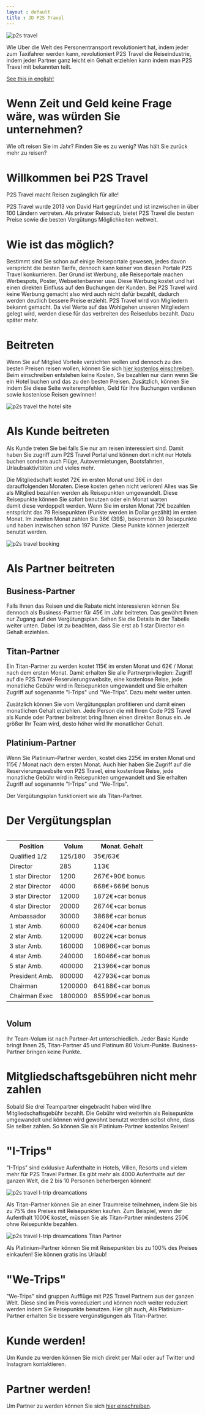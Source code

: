 ```yaml
---
layout : default
title : JD P2S Travel
---
```


<img class="d-block w-100 img-fluid" src="/assets/FrontPage/P2S.png" alt="p2s travel">

<p class="intro">Wie Uber die Welt des Personentransport revolutioniert hat, indem jeder zum Taxifahrer werden kann, revolutioniert P2S Travel die Reiseindustrie, indem jeder Partner ganz leicht ein Gehalt erziehlen kann indem man P2S Travel mit bekannten teilt.</p>

[See this in english!](https://jdtravelp2s.github.io/index-english)

# Wenn Zeit und Geld keine Frage wäre, was würden Sie unternehmen?

Wie oft reisen Sie im Jahr? Finden Sie es zu wenig? Was hält Sie zurück mehr zu reisen?

# Willkommen bei P2S Travel

P2S Travel macht Reisen zugänglich für alle! 

P2S Travel wurde 2013 von David Hart gegründet und ist inzwischen in über 100 Ländern vertreten. Als privater Reiseclub, bietet P2S Travel die besten Preise sowie die besten Vergütungs Möglichkeiten weltweit. 

# Wie ist das möglich?

Bestimmt sind Sie schon auf einige Reiseportale gewesen, jedes davon verspricht die besten Tarife, dennoch kann keiner von diesen Portale P2S Travel konkurrieren. Der Grund ist Werbung, alle Reiseportale machen Werbespots, Poster, Webseitenbanner usw. Diese Werbung kostet und hat einen direkten Einfluss auf den Buchungen der Kunden. Bei P2S Travel wird keine Werbung gemacht also wird auch nicht dafür bezahlt, dadurch werden deutlich bessere Preise erziehlt. P2S Travel wird von Migliedern bekannt gemacht. Da viel Werte auf das Wohlgehen unseren Mitgliedern gelegt wird, werden diese für das verbreiten des Reiseclubs bezahlt. Dazu später mehr.

# Beitreten

Wenn Sie auf Mitglied Vorteile verzichten wollen und dennoch zu den besten Preisen reisen wollen, können Sie sich [hier kostenlos einschreiben](https://thehotelsite.com/jdp2stravel). Beim einschreiben entstehen keine Kosten, Sie bezahlen nur dann wenn Sie ein Hotel buchen und das zu den besten Preisen. Zusätzlich, können Sie indem Sie diese Seite weiterempfehlen, Geld für Ihre Buchungen verdienen sowie kostenlose Reisen gewinnen! 

<img class="d-block w-100 img-fluid" src="/assets/FrontPage/thehotelsite.png" alt="p2s travel the hotel site">

# Als Kunde beitreten

Als Kunde treten Sie bei falls Sie nur am reisen interessiert sind. Damit haben Sie zugriff zum P2S Travel Portal und können dort nicht nur Hotels buchen sondern auch Flüge, Autovermietungen, Bootsfahrten, Urlaubsaktivitäten und vieles mehr. 

Die Mitgliedschaft kostet 72€ im ersten Monat und 36€ in den darauffolgenden Monaten. Diese kosten gehen nicht verloren! Alles was Sie als Mitglied bezahlen werden als Reisepunkten umgewandelt. Diese Reisepunkte können Sie sofort benutzen oder ein Monat warten  
damit diese verdoppelt werden. Wenn Sie im ersten Monat 72€ bezahlen entspricht das 79 Reisepunkten (Punkte werden in Dollar gezählt) im ersten Monat. Im zweiten Monat zahlen Sie 36€ (39$), bekommen 39 Reisepunkte und haben inzwischen schon 197 Punkte. Diese Punkte können jederzeit benutzt werden.

<img class="d-block w-100 img-fluid" src="/assets/FrontPage/P2SBooking.png" alt="p2s travel booking">

# Als Partner beitreten

## Business-Partner

Falls Ihnen das Reisen und die Rabate nicht interessieren können Sie dennoch als Business-Partner für 45€ im Jahr beitreten. Das gewährt Ihnen nur Zugang auf den Vergütungsplan. Sehen Sie die Details in der Tabelle weiter unten. Dabei ist zu beachten, dass Sie erst ab 1 star Director ein Gehalt erziehlen.

## Titan-Partner

Ein Titan-Partner zu werden kostet 115€ im ersten Monat und 62€ / Monat nach dem ersten Monat. Damit erhalten Sie alle Partnerprivilegien: Zugriff auf die P2S Travel-Reservierungswebsite, eine kostenlose Reise, jede monatliche Gebühr wird in Reisepunkten umgewandelt und Sie erhalten Zugriff auf sogenannte "I-Trips" und "We-Trips". Dazu mehr weiter unten.

Zusätzlich können Sie vom Vergütungsplan profitieren und damit einen monatlichen Gehalt erziehlen. Jede Person die mit Ihren Code P2S Travel als Kunde oder Partner beitretet bring Ihnen einen direkten Bonus ein. Je größer Ihr Team wird, desto höher wird Ihr monatlicher Gehalt. 

## Platinium-Partner

Wenn Sie Platinium-Partner werden, kostet dies 225€ im ersten Monat und 115€ / Monat nach dem ersten Monat. Auch hier haben Sie Zugriff auf die Reservierungswebsite von P2S Travel, eine kostenlose Reise, jede monatliche Gebühr wird in Reisepunkten umgewandelt und Sie erhalten Zugriff auf sogenannte "I-Trips" und "We-Trips". 

Der Vergütungsplan funktioniert wie als Titan-Partner.

# Der Vergütungsplan

<div style="overflow-x:auto;">
    <table id="remun">
    <tr>
    <th class="tg-0lax">Position</th>
    <th class="tg-0lax">Volum</th>
    <th class="tg-0lax">Monat. Gehalt</th>
    </tr>
    <tr>
    <td class="tg-0lax">Qualified 1/2</td>
    <td class="tg-0lax">125/180</td>
    <td class="tg-0lax">35€/63€</td>
    </tr>
    <tr>
    <td class="tg-0lax">Director</td>
    <td class="tg-0lax">285<br></td>
    <td class="tg-0lax">113€</td>
    </tr>
    <tr>
    <td class="tg-0lax">1 star Director</td>
    <td class="tg-0lax">1200<br></td>
    <td class="tg-0lax">267€+90€ bonus</td>
    </tr>
    <tr>
    <td class="tg-0lax">2 star Director</td>
    <td class="tg-0lax">4000<br></td>
    <td class="tg-0lax">668€+668€ bonus</td>
    </tr>
    <tr>
    <td class="tg-0lax">3 star Director</td>
    <td class="tg-0lax">12000</td>
    <td class="tg-0lax">1872€+car bonus</td>
    </tr>
    <tr>
    <td class="tg-0lax">4 star Director</td>
    <td class="tg-0lax">20000</td>
    <td class="tg-0lax">2674€+car bonus</td>
    </tr>
    <tr>
    <td class="tg-0lax">Ambassador</td>
    <td class="tg-0lax">30000</td>
    <td class="tg-0lax">3868€+car bonus</td>
    </tr>
    <tr>
    <td class="tg-0lax">1 star Amb.</td>
    <td class="tg-0lax">60000</td>
    <td class="tg-0lax">6240€+car bonus</td>
    </tr>
    <tr>
    <td class="tg-0lax">2 star Amb.</td>
    <td class="tg-0lax">120000</td>
    <td class="tg-0lax">8022€+car bonus</td>
    </tr>
    <tr>
    <td class="tg-0lax">3 star Amb.</td>
    <td class="tg-0lax">160000</td>
    <td class="tg-0lax">10696€+car bonus</td>
    </tr>
    <tr>
    <td class="tg-0lax">4 star Amb.</td>
    <td class="tg-0lax">240000</td>
    <td class="tg-0lax">16046€+car bonus</td>
    </tr>
    <tr>
    <td class="tg-0lax">5 star Amb.</td>
    <td class="tg-0lax">400000</td>
    <td class="tg-0lax">21396€+car bonus</td>
    </tr>
    <tr>
    <td class="tg-0lax">President Amb.</td>
    <td class="tg-0lax">800000</td>
    <td class="tg-0lax">42793€+car bonus</td>
    </tr>
    <tr>
    <td class="tg-0lax">Chairman</td>
    <td class="tg-0lax">1200000<br></td>
    <td class="tg-0lax">64188€+car bonus</td>
    </tr>
    <tr>
    <td class="tg-0lax">Chairman Exec</td>
    <td class="tg-0lax">1800000</td>
    <td class="tg-0lax">85599€+car bonus</td>
    </tr>
  </table>
</div>

## Volum

Ihr Team-Volum ist nach Partner-Art unterschiedlich. Jeder Basic Kunde bringt Ihnen 25, Titan-Partner 45 und Platinum 80 Volum-Punkte. Business-Partner bringen keine Punkte. 

# Mitgliedschaftsgebühren nicht mehr zahlen
Sobald Sie drei Teampartner eingebracht haben wird Ihre Mitgliedschaftsgebühr bezahlt. Die Gebühr wird weiterhin als Reisepunkte umgewandelt und können wird gewohnt benutzt werden selbst ohne, dass Sie selber zahlen. So können Sie als Platinium-Partner kostenlos Reisen!

# "I-Trips"

"I-Trips" sind exklusive Aufenthalte in Hotels, Villen, Resorts und vielem mehr für P2S Travel Partner. Es gibt mehr als 4000 Aufenthalte auf der ganzen Welt, die 2 bis 10 Personen beherbergen können!

<img class="d-block w-100 img-fluid" src="/assets/FrontPage/I-trip.png" alt="p2s travel I-trip dreamcations">

Als Titan-Partner können Sie an einer Traumreise teilnehmen, indem Sie bis zu 75% des Preises mit Reisepunkten kaufen. Zum Beispiel, wenn der Aufenthalt 1000€ kostet, müssen Sie als Titan-Partner mindestens 250€ ohne Reisepunkte bezahlen.

<img class="d-block w-100 img-fluid" src="/assets/FrontPage/India.jpg" alt="p2s travel I-trip dreamcations Titan Partner">

Als Platinium-Partner können Sie mit Reisepunkten bis zu 100% des Preises einkaufen! Sie können gratis ins Urlaub!

# "We-Trips"

"We-Trips" sind gruppen Aufflüge mit P2S Travel Partnern aus der ganzen Welt. Diese sind im Preis vorreduziert und können noch weiter reduziert werden indem Sie Reisepunkte benutzen. Hier gilt auch, Als Platinium-Partner erhalten Sie bessere vergünstigungen als Titan-Partner.

# Kunde werden!

Um Kunde zu werden können Sie mich direkt per Mail oder auf Twitter und Instagram kontaktieren.

# Partner werden!

Um Partner zu werden können Sie sich [hier einschreiben](https://p2stravel.com/join/jdtravelp2s).

